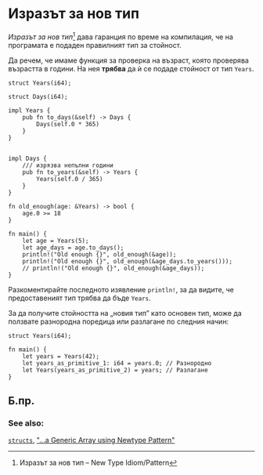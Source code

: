 # Изразът за нов тип

*Изразът за нов тип*[^newtype] дава гаранция по време на компилация, че на програмата е
подаден правилният тип за стойност.

Да речем, че имаме функция за проверка на възраст, която проверява възрастта
в години. На нея **трябва** да ѝ се подаде стойност от тип `Years`. 

```rust, editable
struct Years(i64);

struct Days(i64);

impl Years {
    pub fn to_days(&self) -> Days {
        Days(self.0 * 365)
    }
}


impl Days {
    /// изрязва непълни години
    pub fn to_years(&self) -> Years {
        Years(self.0 / 365)
    }
}

fn old_enough(age: &Years) -> bool {
    age.0 >= 18
}

fn main() {
    let age = Years(5);
    let age_days = age.to_days();
    println!("Old enough {}", old_enough(&age));
    println!("Old enough {}", old_enough(&age_days.to_years()));
    // println!("Old enough {}", old_enough(&age_days));
}
```

Разкоментирайте последното изявлениe `println!`, за да видите, че
предоставеният тип трябва да бъде `Years`.

За да получите стойността на „новия тип” като основен тип, може да ползвате
разнородна поредица или разлагане по следния начин:
```rust, editable
struct Years(i64);

fn main() {
    let years = Years(42);
    let years_as_primitive_1: i64 = years.0; // Разнородно
    let Years(years_as_primitive_2) = years; // Разлагане
}
```

## Б.пр.

[^newtype]: Изразът за нов тип – New Type Idiom/Pattern

### See also:

[`structs`][struct],
["…a Generic Array using Newtype Pattern"](https://rsdlt.github.io/posts/rust-use-newtype-pattern-display-trait-array-generics/)

[struct]: ../custom_types/structs.md
